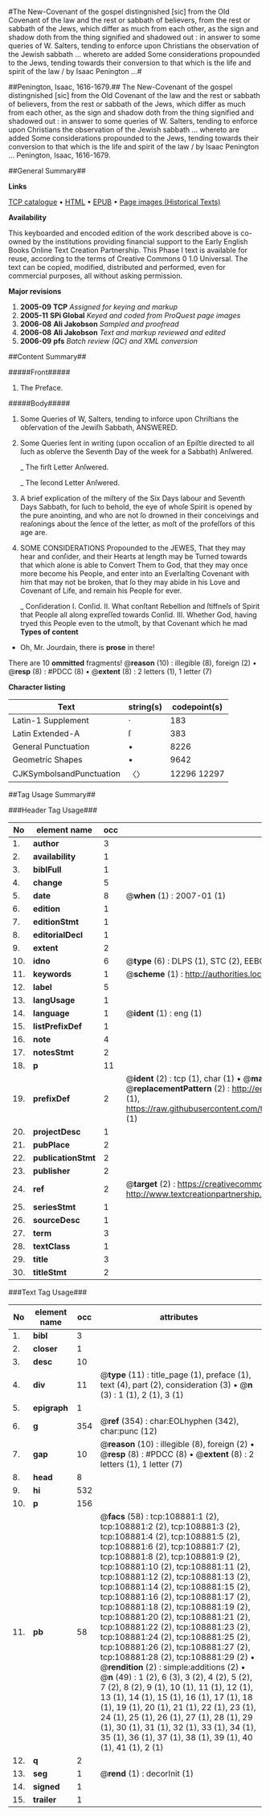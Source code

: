 #The New-Covenant of the gospel distingnished [sic] from the Old Covenant of the law and the rest or sabbath of believers, from the rest or sabbath of the Jews, which differ as much from each other, as the sign and shadow doth from the thing signified and shadowed out : in answer to some queries of W. Salters, tending to enforce upon Christians the observation of the Jewish sabbath ... whereto are added Some considerations propounded to the Jews, tending towards their conversion to that which is the life and spirit of the law / by Isaac Penington ...#

##Penington, Isaac, 1616-1679.##
The New-Covenant of the gospel distingnished [sic] from the Old Covenant of the law and the rest or sabbath of believers, from the rest or sabbath of the Jews, which differ as much from each other, as the sign and shadow doth from the thing signified and shadowed out : in answer to some queries of W. Salters, tending to enforce upon Christians the observation of the Jewish sabbath ... whereto are added Some considerations propounded to the Jews, tending towards their conversion to that which is the life and spirit of the law / by Isaac Penington ...
Penington, Isaac, 1616-1679.

##General Summary##

**Links**

[TCP catalogue](http://www.ota.ox.ac.uk/tcp/)  • 
[HTML](http://tei.it.ox.ac.uk/tcp/Texts-HTML/free/A54/A54044.html)  • 
[EPUB](http://tei.it.ox.ac.uk/tcp/Texts-EPUB/free/A54/A54044.epub) • 
[Page images (Historical Texts)](https://data.historicaltexts.jisc.ac.uk/view?pubId=eebo-19500688e&pageId=eebo-19500688e-108881-1)

**Availability**

This keyboarded and encoded edition of the
	       work described above is co-owned by the institutions
	       providing financial support to the Early English Books
	       Online Text Creation Partnership. This Phase I text is
	       available for reuse, according to the terms of Creative
	       Commons 0 1.0 Universal. The text can be copied,
	       modified, distributed and performed, even for
	       commercial purposes, all without asking permission.

**Major revisions**

1. __2005-09__ __TCP__ *Assigned for keying and markup*
1. __2005-11__ __SPi Global__ *Keyed and coded from ProQuest page images*
1. __2006-08__ __Ali Jakobson__ *Sampled and proofread*
1. __2006-08__ __Ali Jakobson__ *Text and markup reviewed and edited*
1. __2006-09__ __pfs__ *Batch review (QC) and XML conversion*

##Content Summary##

#####Front#####

1. The Preface.

#####Body#####

1. Some Queries of W, Salters, tending to inforce upon Chriſtians the obſervation of the Jewiſh Sabbath, ANSWERED.

1. Some Queries ſent in writing (upon occaſion of an Epiſtle directed to all ſuch as obſerve the Seventh Day of the week for a Sabbath) Anſwered.

    _ The firſt Letter Anſwered.

    _ The ſecond Letter Anſwered.

1. A brief explication of the miſtery of the Six Days labour and Seventh Days Sabbath, for ſuch to behold, the eye of whoſe Spirit is opened by the pure anointing, and who are not ſo drowned in their conceivings and reaſonings about the ſence of the letter, as moſt of the profeſſors of this age are.

1. SOME CONSIDERATIONS Propounded to the JEWES, That they may hear and conſider, and their Hearts at length may be Turned towards that which alone is able to Convert Them to God, that they may once more become his People, and enter into an Everlaſting Covenant with him that may not be broken, that ſo they may abide in his Love and Covenant of Life, and remain his People for ever.

    _ Conſideration I.
Conſid. II. What conſtant Rebellion and ſtiffneſs of Spirit that People all along expreſſed towards Conſid. III. Whether God, having tryed this People even to the utmoſt, by that Covenant which he mad
**Types of content**

  * Oh, Mr. Jourdain, there is **prose** in there!

There are 10 **ommitted** fragments! 
 @__reason__ (10) : illegible (8), foreign (2)  •  @__resp__ (8) : #PDCC (8)  •  @__extent__ (8) : 2 letters (1), 1 letter (7)

**Character listing**


|Text|string(s)|codepoint(s)|
|---|---|---|
|Latin-1 Supplement|·|183|
|Latin Extended-A|ſ|383|
|General Punctuation|•|8226|
|Geometric Shapes|▪|9642|
|CJKSymbolsandPunctuation|〈〉|12296 12297|

##Tag Usage Summary##

###Header Tag Usage###

|No|element name|occ|attributes|
|---|---|---|---|
|1.|__author__|3||
|2.|__availability__|1||
|3.|__biblFull__|1||
|4.|__change__|5||
|5.|__date__|8| @__when__ (1) : 2007-01 (1)|
|6.|__edition__|1||
|7.|__editionStmt__|1||
|8.|__editorialDecl__|1||
|9.|__extent__|2||
|10.|__idno__|6| @__type__ (6) : DLPS (1), STC (2), EEBO-CITATION (1), OCLC (1), VID (1)|
|11.|__keywords__|1| @__scheme__ (1) : http://authorities.loc.gov/ (1)|
|12.|__label__|5||
|13.|__langUsage__|1||
|14.|__language__|1| @__ident__ (1) : eng (1)|
|15.|__listPrefixDef__|1||
|16.|__note__|4||
|17.|__notesStmt__|2||
|18.|__p__|11||
|19.|__prefixDef__|2| @__ident__ (2) : tcp (1), char (1)  •  @__matchPattern__ (2) : ([0-9\-]+):([0-9IVX]+) (1), (.+) (1)  •  @__replacementPattern__ (2) : http://eebo.chadwyck.com/downloadtiff?vid=$1&page=$2 (1), https://raw.githubusercontent.com/textcreationpartnership/Texts/master/tcpchars.xml#$1 (1)|
|20.|__projectDesc__|1||
|21.|__pubPlace__|2||
|22.|__publicationStmt__|2||
|23.|__publisher__|2||
|24.|__ref__|2| @__target__ (2) : https://creativecommons.org/publicdomain/zero/1.0/ (1), http://www.textcreationpartnership.org/docs/. (1)|
|25.|__seriesStmt__|1||
|26.|__sourceDesc__|1||
|27.|__term__|3||
|28.|__textClass__|1||
|29.|__title__|3||
|30.|__titleStmt__|2||


###Text Tag Usage###

|No|element name|occ|attributes|
|---|---|---|---|
|1.|__bibl__|3||
|2.|__closer__|1||
|3.|__desc__|10||
|4.|__div__|11| @__type__ (11) : title_page (1), preface (1), text (4), part (2), consideration (3)  •  @__n__ (3) : 1 (1), 2 (1), 3 (1)|
|5.|__epigraph__|1||
|6.|__g__|354| @__ref__ (354) : char:EOLhyphen (342), char:punc (12)|
|7.|__gap__|10| @__reason__ (10) : illegible (8), foreign (2)  •  @__resp__ (8) : #PDCC (8)  •  @__extent__ (8) : 2 letters (1), 1 letter (7)|
|8.|__head__|8||
|9.|__hi__|532||
|10.|__p__|156||
|11.|__pb__|58| @__facs__ (58) : tcp:108881:1 (2), tcp:108881:2 (2), tcp:108881:3 (2), tcp:108881:4 (2), tcp:108881:5 (2), tcp:108881:6 (2), tcp:108881:7 (2), tcp:108881:8 (2), tcp:108881:9 (2), tcp:108881:10 (2), tcp:108881:11 (2), tcp:108881:12 (2), tcp:108881:13 (2), tcp:108881:14 (2), tcp:108881:15 (2), tcp:108881:16 (2), tcp:108881:17 (2), tcp:108881:18 (2), tcp:108881:19 (2), tcp:108881:20 (2), tcp:108881:21 (2), tcp:108881:22 (2), tcp:108881:23 (2), tcp:108881:24 (2), tcp:108881:25 (2), tcp:108881:26 (2), tcp:108881:27 (2), tcp:108881:28 (2), tcp:108881:29 (2)  •  @__rendition__ (2) : simple:additions (2)  •  @__n__ (49) : 1 (2), 6 (3), 3 (2), 4 (2), 5 (2), 7 (2), 8 (2), 9 (1), 10 (1), 11 (1), 12 (1), 13 (1), 14 (1), 15 (1), 16 (1), 17 (1), 18 (1), 19 (1), 20 (1), 21 (1), 22 (1), 23 (1), 24 (1), 25 (1), 26 (1), 27 (1), 28 (1), 29 (1), 30 (1), 31 (1), 32 (1), 33 (1), 34 (1), 35 (1), 36 (1), 37 (1), 38 (1), 39 (1), 40 (1), 41 (1), 2 (1)|
|12.|__q__|2||
|13.|__seg__|1| @__rend__ (1) : decorInit (1)|
|14.|__signed__|1||
|15.|__trailer__|1||
